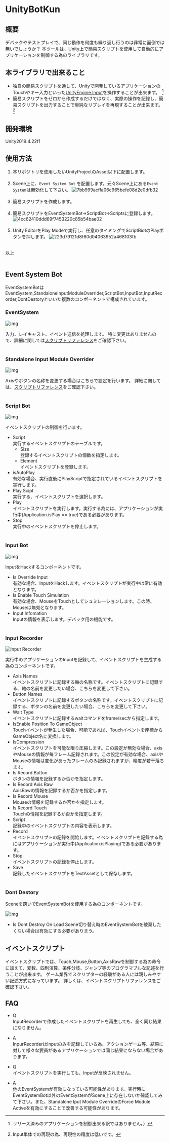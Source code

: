 # UnityBotKun

## 概要

デバックやテストプレイで、同じ動作を何度も繰り返し行うのは非常に面倒では無いでしょうか？
本ツールは、Unity上で簡易スクリプトを使用して自動的にアプリケーションを制御する為のライブラリです。

## 本ライブラリで出来ること

- 独自の簡易スクリプトを通して、Unityで開発しているアプリケーションのTouchやキー入力といった[UnityEngine.Input](https://docs.unity3d.com/ja/current/ScriptReference/Input.html)を操作することが出来ます。　[^1]
- 簡易スクリプトをゼロから作成するだけではなく、実際の操作を記録し、簡易スクリプトを出力することで単純なリプレイを再現することが出来ます。[^2]

## 開発環境

Unity2019.4.22f1

## 使用方法

1. 本リポジトリを使用したいUnityProjectのAsset以下に配置します。</br></br>
2. Scene上に、`Event System Bot` を配置します。元々Scene上にある`Event System`は無効化して下さい。
![7bb999acffa06c965befe08d2e0dfb32](https://user-images.githubusercontent.com/29646672/114997568-f414e000-9eda-11eb-9019-e399679cc537.gif)</br></br>
3. 簡易スクリプトを作成します。</br></br>
4. 簡易スクリプトをEventSystemBot->ScriptBot->Scriptsに登録します。
![4cc62410ddd69f7453220c85b54bae02](https://user-images.githubusercontent.com/29646672/115168940-9f9a7c00-a0f7-11eb-9f37-8630c06d885c.gif)</br></br>
5. Unity EditorをPlay Modeで実行し、任意のタイミングでScriptBiotのPlayボタンを押します。
![223d79121d8f60d04063952a468103fb](https://user-images.githubusercontent.com/29646672/115173162-9f9f7980-a101-11eb-9bc1-88bb9615ca79.gif)</br></br>

以上</br></br>

## Event System Bot

EventSystemBotはEventSystem,StandaloneInputModuleOverrider,ScriptBot,InputBot,InputRecorder,DontDestoryといいた複数のコンポーネントで構成されています。
### EventSystem

![img](https://user-images.githubusercontent.com/29646672/115169576-65ca7500-a0f9-11eb-95cf-c1f649bcf857.png)

入力、レイキャスト、イベント送信を処理します。
特に変更はありませんので、詳細に関しては[スクリプトリファレンス](https://docs.unity3d.com/ja/2018.4/ScriptReference/EventSystems.EventSystem.html)をご確認下さい。</br></br>

### Standalone Input Module Overrider

![img](https://user-images.githubusercontent.com/29646672/115170249-20a74280-a0fb-11eb-8830-cc0a4adc16f4.png)

Axisやボタンの名称を変更する場合はこちらで設定を行います。
詳細に関しては、[スクリプトリファレンス](https://docs.unity3d.com/ja/2018.4/ScriptReference/EventSystems.StandaloneInputModule.html)をご確認下さい。</br></br>

### Script Bot

![img](https://user-images.githubusercontent.com/29646672/115170588-f3a75f80-a0fb-11eb-8e37-0647a6b7389f.png)

イベントスクリプトの制御を行います。

- Script</br>実行するイベントスクリプトのテーブルです。
  - Size</br>登録するイベントスクリプトの個数を指定します。
  - Element</br>イベントスクリプトを登録します。
- isAutoPlay</br>有効な場合、実行直後にPlayScriptで指定されているイベントスクリプトを実行します。
- Play Scipt</br>実行する、イベントスクリプトを選択します。
- Play</br>イベントスクリプトを実行します。実行する為には、アプリケーションが実行中(Application.isPlay == true)である必要があります。
- Stop</br>実行中のイベントスクリプトを停止します。
</br></br>

### Input Bot

![img](https://user-images.githubusercontent.com/29646672/115174008-66680900-a103-11eb-966d-a2922eebb54e.png)

InputをHackするコンポーネントです。

- Is Override Input</br>有効な場合、InputをHackします。イベントスクリプトが実行中は常に有効となります。
- Is Enable Touch Simulation</br>有効な場合、MouseをTouchとしてシュミレーションします。この時、Mouseは無効となります。
- Input Infomation</br>Inputの情報を表示します。デバック用の機能です。
</br></br>

### Input Recorder

![Input Recorder](https://user-images.githubusercontent.com/29646672/115172998-5e0ece80-a101-11eb-84bd-16e8a57b0e58.png)

実行中のアプリケーションのInputを記録して、イベントスクリプトを生成する為のコンポーネントです。

- Axis Names</br>イベントスクリプトに記録する軸の名称です。イベントスクリプトに記録する、軸の名前を変更したい場合、こちらを変更して下さい。
- Button Names</br>イベントスクリプトに記録するボタンの名称です。イベントスクリプトに記録する、ボタンの名前を変更したい場合、こちらを変更して下さい。
- Wait Type</br>イベントスクリプトに記録するwaitコマンドをframe/secから指定します。
- IsEnable Position To GameObject</br>Touchイベントが発生した場合、可能であれば、Touchイベントを座標からGameObject名に変換します。
- IsCompression</br>イベントスクリプトを可能な限り圧縮します。この設定が無効な場合、axisやMouseの情報が毎フレーム記録されます。この設定が有効な場合、axisやMouseの情報は変化があったフレームのみ記録されますが、精度が若干落ちます。
- Is Record Button</br>ボタンの情報を記録するか否かを指定します。
- Is Record Axis Raw</br>AxisRawの情報を記録するか否かを指定します。
- Is Record Mouse</br>Mouseの情報を記録するか否かを指定します。
- Is Record Touch</br>Touchの情報を記録するか否かを指定します。
- Script</br>記録中のイベントスクリプトの内容を表示します。
- Record</br>イベントスクリプトの記録を開始します。イベントスクリプトを記録する為にはアプリケーションが実行中(Application.isPlaying)である必要があります。
- Stop</br>イベントスクリプトの記録を停止します。
- Save</br>記録したイベントスクリプトをTextAssetとして保存します。
</br></br>

### Dont Destory

Sceneを跨いでEventSystemBotを使用する為のコンポーネントです。

![img](https://user-images.githubusercontent.com/29646672/115174476-44bb5180-a104-11eb-9dc0-43120e0f571a.png)

- Is Dont Destroy On Load
  Scene切り替え時のEventSystemBotを破棄したくない場合は有効にする必要がありまう。

## イベントスクリプト

イベントスクリプトでは、Touch,Mouse,Button,AxisRawを制御する為の命令に加えて、変数、四則演算、条件分岐、ジャンプ等のプログラマブルな記述を行うことが出来ます。
ゲーム業界でスクリプターの経験がある人には親しみやすい記述方式になっています。
詳しくは、イベントスクリプトリファレンスをご確認下さい。

## FAQ

- Q</br>InputRecorderで作成したイベントスクリプトを再生しても、全く同じ結果になりません。
- A</br>InpurRecorderはInputのみを記録している為、アクションゲーム等、結果に対して様々な要員があるアプリケーションでは同じ結果にならない場合があります。

- Q</br>イベントスクリプトを実行しても、Inputが反映されません。
- A</br>他のEventSystemが有効になっている可能性があります。実行時にEventSystemBot以外のEventSystemがScene上に存在しないか確認してみて下さい。また、Standalone Iput Module OverrideのForce Module Activeを有効にすることで改善する可能性があります。


[^1]:リリース済みのアプリケーションを制御出来る訳ではありません。）
[^2]:Input単体での再現の為、再現性の精度は低いです。
